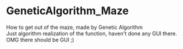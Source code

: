 # GeneticAlgorithm_Maze  
How to get out of the maze, made by Genetic Algorithm  
Just algorithm realization of the function, haven't done any GUI there.  
OMG there should be GUI ;)  
